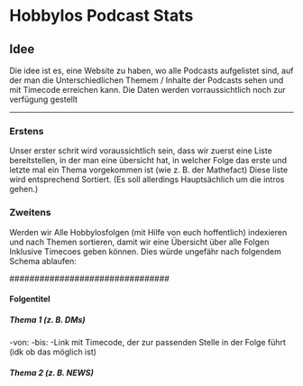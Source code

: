 # Hobbylos Podcast Stats


## Idee
Die idee ist es, eine Website zu haben, wo alle Podcasts aufgelistet sind, auf der man die Unterschiedlichen Themem / Inhalte der Podcasts sehen und mit Timecode erreichen kann. 
Die Daten werden vorraussichtlich noch zur verfügung gestellt

----------------------------------------------------------------

### Erstens 
Unser erster schrit wird voraussichtlich sein, dass wir zuerst eine Liste bereitstellen, in der man eine übersicht hat, in welcher Folge das erste und letzte mal ein Thema vorgekommen ist (wie z. B. der Mathefact)
Diese liste wird entsprechend Sortiert. (Es soll allerdings Hauptsächlich um die intros gehen.)

### Zweitens
Werden wir Alle Hobbylosfolgen (mit Hilfe von euch hoffentlich) indexieren und nach Themen sortieren, damit wir eine Übersicht über alle Folgen Inklusive Timecoes geben können. Dies würde ungefähr nach folgendem Schema ablaufen: 

################################

#### <b>Folgentitel</b>
##### Thema 1 (z. B. DMs)
 -von: 
 -bis: 
 -Link mit Timecode, der zur passenden Stelle in der Folge führt (idk ob das möglich ist)

##### Thema 2 (z. B. NEWS)